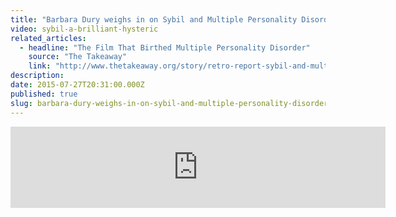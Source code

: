 ```yaml
---
title: "Barbara Dury weighs in on Sybil and Multiple Personality Disorder"
video: sybil-a-brilliant-hysteric
related_articles:
  - headline: "The Film That Birthed Multiple Personality Disorder"
    source: "The Takeaway"
    link: "http://www.thetakeaway.org/story/retro-report-sybil-and-multiple-personality-disorder/"
description:
date: 2015-07-27T20:31:00.000Z
published: true
slug: barbara-dury-weighs-in-on-sybil-and-multiple-personality-disorder
---
```


<iframe width="600" height="130" frameborder="0" scrolling="no" src="https://www.wnyc.org/widgets/ondemand_player/takeaway/#file=%2Faudio%2Fxspf%2F415060%2F"></iframe>

